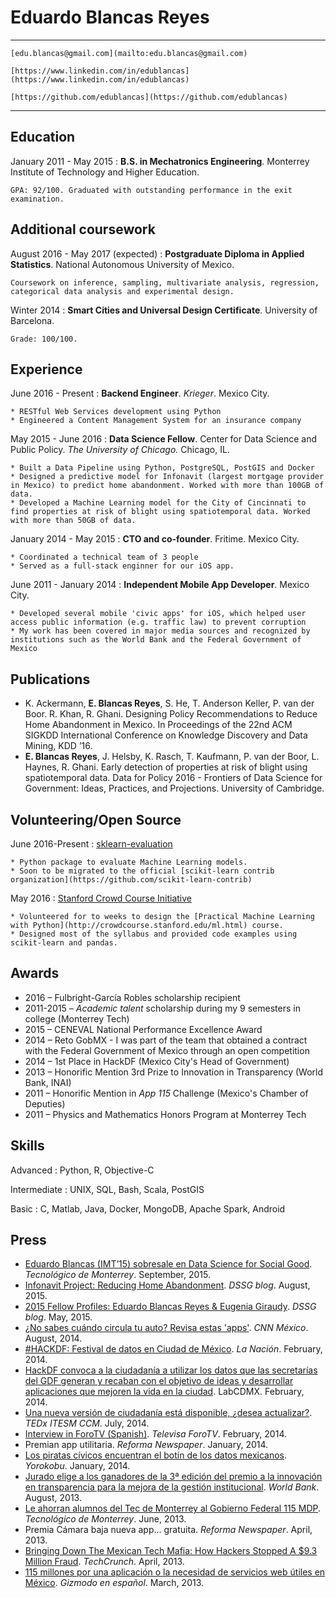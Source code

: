 
Eduardo Blancas Reyes
=====================

------------------------------------------------------------------------------
    [edu.blancas@gmail.com](mailto:edu.blancas@gmail.com)

    [https://www.linkedin.com/in/edublancas](https://www.linkedin.com/in/edublancas)

    [https://github.com/edublancas](https://github.com/edublancas)
------------------------------------------------------------------------------

Education
---------

January 2011 - May 2015
:   **B.S. in Mechatronics Engineering**. Monterrey Institute of Technology and Higher Education.

    GPA: 92/100. Graduated with outstanding performance in the exit examination.

Additional coursework
---------------------

August 2016 - May 2017 (expected)
:   **Postgraduate Diploma in Applied Statistics**. National Autonomous University of Mexico.

    Coursework on inference, sampling, multivariate analysis, regression, categorical data analysis and experimental design. 

Winter 2014
:   **Smart Cities and Universal Design Certificate**. University of Barcelona.

    Grade: 100/100.

Experience
----------

June 2016 - Present
:   **Backend Engineer**. *Krieger*. Mexico City.

    * RESTful Web Services development using Python
    * Engineered a Content Management System for an insurance company

May 2015 - June 2016
:   **Data Science Fellow**. Center for Data Science and Public Policy. *The University of Chicago.* Chicago, IL.

    * Built a Data Pipeline using Python, PostgreSQL, PostGIS and Docker
    * Designed a predictive model for Infonavit (largest mortgage provider in Mexico) to predict home abandonment. Worked with more than 100GB of data.
    * Developed a Machine Learning model for the City of Cincinnati to find properties at risk of blight using spatiotemporal data. Worked with more than 50GB of data.



January 2014 - May 2015
:   **CTO and co-founder**. Fritime. Mexico City.

    * Coordinated a technical team of 3 people
    * Served as a full-stack enginner for our iOS app.

June 2011 - January 2014
:   **Independent Mobile App Developer**. Mexico City.

    * Developed several mobile 'civic apps' for iOS, which helped user access public information (e.g. traffic law) to prevent corruption
    * My work has been covered in major media sources and recognized by institutions such as the World Bank and the Federal Government of Mexico

## Publications

-   K. Ackermann, **E. Blancas Reyes**, S. He, T. Anderson Keller, P. van der Boor. R. Khan, R. Ghani. Designing Policy Recommendations to Reduce Home Abandonment in Mexico. In Proceedings of the 22nd ACM SIGKDD International Conference on Knowledge Discovery and Data Mining, KDD ’16.
-   **E. Blancas Reyes**, J. Helsby, K. Rasch, T. Kaufmann, P. van der Boor, L. Haynes, R. Ghani. Early detection of properties at risk of blight using spatiotemporal data. Data for Policy 2016 - Frontiers of Data Science for Government: Ideas, Practices, and Projections. University of Cambridge.

## Volunteering/Open Source

June 2016-Present
:   [sklearn-evaluation](https://github.com/edublancas/sklearn-evaluation)

    * Python package to evaluate Machine Learning models.
    * Soon to be migrated to the official [scikit-learn contrib organization](https://github.com/scikit-learn-contrib)

May 2016 
:   [Stanford Crowd Course Initiative](http://crowdcourse.stanford.edu/)

    * Volunteered for to weeks to design the [Practical Machine Learning with Python](http://crowdcourse.stanford.edu/ml.html) course.
    * Designed most of the syllabus and provided code examples using scikit-learn and pandas.

## Awards

-   2016 – Fulbright-García Robles scholarship recipient
-   2011-2015 – *Academic talent* scholarship during my 9 semesters in college (Monterrey Tech)
-   2015 – CENEVAL National Performance Excellence Award
-   2014 – Reto GobMX - I was part of the team that obtained a contract with the Federal Government of Mexico through an open competition
-   2014 – 1st Place in HackDF (Mexico City's Head of Government)
-   2013 – Honorific Mention 3rd Prize to Innovation in Transparency (World Bank, INAI)
-   2011 – Honorific Mention in *App 115* Challenge (Mexico's Chamber of Deputies)
-   2011 – Physics and Mathematics Honors Program at Monterrey Tech



Skills
----------------------------------------

Advanced
:   Python, R, Objective-C

Intermediate
:   UNIX, SQL, Bash, Scala, PostGIS

Basic
:    C, Matlab, Java, Docker, MongoDB, Apache Spark, Android


Press
----------------------------------------

* [Eduardo Blancas (IMT’15) sobresale en Data Science for Social Good](http://www.itesm.mx/wps/wcm/connect/snc/portal+informativo/por+categoria/egresados/not(08sep2015)eduardoblancas). *Tecnológico de Monterrey*. September, 2015.
* [Infonavit Project: Reducing Home Abandonment](http://dssg.uchicago.edu/2015/08/13/infonavit-abandonment.html). *DSSG blog*. August, 2015.
* [2015 Fellow Profiles: Eduardo Blancas Reyes & Eugenia Giraudy](http://dssg.io/2015/05/12/profiles-blancas-giraudy.html). *DSSG blog*. May, 2015.
* [¿No sabes cuándo circula tu auto? Revisa estas 'apps'](http://mexico.cnn.com/tecnologia/2014/08/01/no-sabes-cuando-circula-tu-auto-revisa-estas-apps). *CNN México*. August, 2014.
* [#HACKDF: Festival de datos en Ciudad de México](http://blogs.lanacion.com.ar/data/sin-categoria/hackdf-festival-de-datos-en-ciudad-de-mexico/). *La Nación*. February, 2014.
* [HackDF convoca a la ciudadanía a utilizar los datos que las secretarías del GDF generan y recaban con el objetivo de ideas y desarrollar aplicaciones que mejoren la vida en la ciudad](http://hack.labcd.mx/2014-2/). LabCDMX. February, 2014.
* [Una nueva versión de ciudadanía está disponible, ¿desea actualizar?](https://www.youtube.com/watch?v=OYhnkOPG874). *TEDx ITESM CCM*. July, 2014.
* [Interview in ForoTV (Spanish)](http://noticieros.televisa.com/foro-tv-fractal/1402/fractal-del-20-febrero-2014/). *Televisa ForoTV*. February, 2014.
* Premian app utilitaria. *Reforma Newspaper*. January, 2014.
* [Los piratas cívicos encuentran el botín de los datos mexicanos](http://www.yorokobu.es/piratas-civicos/). *Yorokobu*. January, 2014.
* [Jurado elige a los ganadores de la 3ª edición del premio a la innovación en transparencia para la mejora de la gestión institucional](http://www.bancomundial.org/es/news/press-release/2013/08/20/winners-innovation-transparency-prize-third-edition). *World Bank*. August, 2013.
* [Le ahorran alumnos del Tec de Monterrey al Gobierno Federal 115 MDP](http://www.itesm.mx/wps/wcm/connect/snc/portal+informativo/por+tema/politica/app115_14jun13). *Tecnológico de Monterrey*. June, 2013.
* Premia Cámara baja nueva app... gratuita. *Reforma Newspaper*. April, 2013.
* [Bringing Down The Mexican Tech Mafia: How Hackers Stopped A $9.3 Million Fraud](http://techcrunch.com/2013/04/14/bringing-down-the-mexican-mafia-how-mexican-hackers-stopped-a-93-million-fraud/). *TechCrunch*. April, 2013.
* [115 millones por una aplicación o la necesidad de servicios web útiles en México](http://es.gizmodo.com/app115-los-costos-de-una-aplicacion-y-la-necesidad-de-468847399). *Gizmodo en español*. March, 2013.